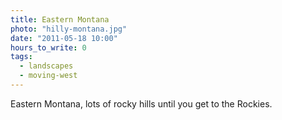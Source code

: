 ```yaml
---
title: Eastern Montana
photo: "hilly-montana.jpg"
date: "2011-05-18 10:00"
hours_to_write: 0
tags:
  - landscapes
  - moving-west
---
```


Eastern Montana, lots of rocky hills until you get to the Rockies.
